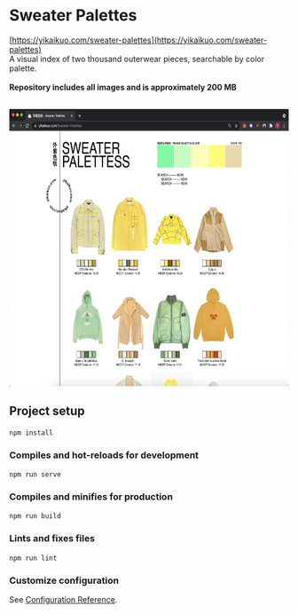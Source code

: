 # Sweater Palettes

[https://yikaikuo.com/sweater-palettes](https://yikaikuo.com/sweater-palettes)
<br>
A visual index of two thousand outerwear pieces, searchable by color palette. 
<br>
<br>
<strong>Repository includes all images and is approximately 200 MB</strong>
<br>
<br>

<p align="center">
  <img height="500" src="./docs/screenshot1.png">  
</p>


## Project setup
```
npm install
```

### Compiles and hot-reloads for development
```
npm run serve
```

### Compiles and minifies for production
```
npm run build
```

### Lints and fixes files
```
npm run lint
```

### Customize configuration
See [Configuration Reference](https://cli.vuejs.org/config/).

